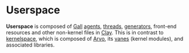 # Userspace

**Userspace** is composed of [Gall](urbit-docs/glossary/gall) [agents](urbit-docs/glossary/agent), [threads](urbit-docs/glossary/thread), [generators](urbit-docs/glossary/generator), front-end resources and other non-kernel files in [Clay](urbit-docs/glossary/clay). This is in contrast to [kernelspace](urbit-docs/glossary/kernel), which is composed of [Arvo](urbit-docs/glossary/arvo), its [vanes](urbit-docs/glossary/vane) (kernel modules), and associated libraries.
